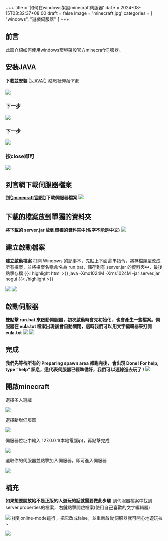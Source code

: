 +++
title = '如何在windows架設minecraft伺服器'
date = 2024-08-15T03:32:37+08:00
draft = false
image = 'minecraft.jpg'
categories = [
    "windows",
    "遊戲伺服器"
]
+++


## 前言 ##
此篇介紹如何使用windows環境架設官方minecraft伺服器。


## 安裝JAVA
**下載並安裝**
👆[JAVA](https://www.oracle.com/java/technologies/downloads/#jdk22-windows)👆
*點網址開始下載*

![](4257998626.png)

### 下一步
![](1442633877.png)
### 下一步
![](2773565336.png)
### 按close即可
![](1365441950.png)

## 到官網下載伺服器檔案 
**到👆[minecraft官網](https://www.minecraft.net/en-us/download/server)👆下載伺服器檔案**
![](1062645312.png)

## 下載的檔案放到單獨的資料夾
**將下載的 server.jar 放到單獨的資料夾中(名字不能是中文)**
![](3878743257.png)

## 建立啟動檔案 ##
**建立啟動檔案**
打開 Windows 的記事本，先貼上下面這串指令，將存檔類型改成所有檔案，並將檔案名稱命名為 run.bat，儲存到有 server.jar 的資料夾中，最後點擊存檔
{{< highlight html >}}
java -Xmx1024M -Xms1024M -jar server.jar nogui
{{< /highlight >}}

![](2144257061.png)
![](2083872685.png)

## 啟動伺服器 ##
**雙點擊 run.bat 來啟動伺服器，初次啟動時會先初始化，也會產生一些檔案。伺服器在 eula.txt 檔案出現後會自動關閉，這時我們可以用文字編輯器來打開 eula.txt**
![](2894659851.png)
![](1266046122.png)

## 完成 ##
**我們先等待所有的 Preparing spawn area 都跑完後，會出現 Done! For help, type “help” 訊息，這代表伺服器已經準備好，我們可以連線進去玩了 !**
![](3314559782.png)

## 開啟minecraft ##
選擇多人遊戲

![](1424839977.png)

選擇新增伺服器

![](1418865756.png)

伺服器位址中輸入 127.0.0.1(本地電腦ip)，再點擊完成

![](1816429538.png)

選取你的伺服器並點擊加入伺服器，即可進入伺服器

![](1239062799.png)

## 補充 ##
**如果想要開放給不是正版的人遊玩的話就需要做此步驟**
到伺服器檔案中找到server.properties的檔案，右鍵點擊開啟檔案(使用自己喜歡的文字編輯器)

![](2756626940.png)
找到online-mode這行，把它改成false，並重新啟動伺服器就可開心地遊玩拉~

![](1950297165.png)


